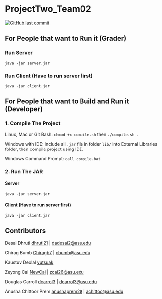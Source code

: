 
# ProjectTwo_Team02

[![GitHub last commit](https://img.shields.io/github/last-commit/google/skia.svg)](https://github.com/SER516/ProjectTwo_Team02/edit/master/README.md)

## For People that want to Run it (Grader)

### Run Server
`java -jar server.jar `
### Run Client (Have to run server first)
`java -jar client.jar` 


## For People that want to Build and Run it (Developer)

### 1. Compile The Project
Linux, Mac or Git Bash: `chmod +x compile.sh` then `./compile.sh `.

Windows with IDE: Include all `.jar` file in folder `lib/` into External Libraries folder, then compile project using IDE.

Windows Command Prompt: `call compile.bat`

### 2. Run The JAR
#### Server
`java -jar server.jar `
#### Client (Have to run server first)
`java -jar client.jar ` 


## Contributors
Desai Dhruti [dhruti21](https://github.com/dhruti21) | dadesai2@asu.edu

Chirag Bumb [Chiragb7](https://github.com/Chiragb7) | cbumb@asu.edu

Kaustuv Deolal [vutsuak](http://vutsuak16.github.io/) 

Zeyong Cai [NewCai](https://github.com/NewCai) | zcai26@asu.edu

Douglas Carroll [dcarrol3](https://github.com/dcarrol3) | dcarrol3@asu.edu

Anusha Chittoor Prem [anushaprem29](https://github.com/anushaprem29) | achittoo@asu.edu
